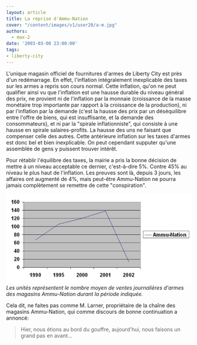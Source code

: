 ```yaml
---
layout: article
title: La reprise d'Ammu-Nation
cover: "/content/images/v1/user20/a-m.jpg"
authors:
  - max-2
date: '2003-03-08 23:00:00'
tags:
- liberty-city
---
```


L'unique magasin officiel de fournitures d'armes de Liberty City est près d'un redémarrage. En effet, l'inflation intégralement inexplicable des taxes sur les armes a repris son cours normal. Cette inflation, qu'on ne peut qualifier ainsi vu que l'inflation est une hausse durable du niveau général des prix, ne provient ni de l'inflation par la monnaie (croissance de la masse monétaire trop importante par rapport à la croissance de la production), ni par l'inflation par la demande (c'est la hausse des prix par un déséquilibre entre l'offre de biens, qui est insuffisante, et la demande des consommateurs), et ni par la "spirale inflationniste", qui consiste à une hausse en spirale salaires-profits. La hausse des uns ne faisant que compenser celle des autres. Cette antérieure inflation sur les taxes d'armes est donc bel et bien inexplicable. On peut cependant supputer qu'une assemblée de gens y puissent trouver intérêt.

Pour rétablir l'équilibre des taxes, la mairie a pris la bonne décision de mettre à un niveau acceptable ce dernier, c'est-à-dire 5%. Contre 45% au niveau le plus haut de l'inflation. Les preuves sont là, depuis 3 jours, les affaires ont augmenté de 4%, mais peut-être Ammu-Nation ne pourra jamais complètement se remettre de cette "conspiration".

![Les unités représentent le nombre moyen de ventes journalières d'armes des magasins Ammu-Nation durant la période indiquée.](/content/images/v1/user20/graphiquea-m.jpg)
_Les unités représentent le nombre moyen de ventes journalières d'armes des magasins Ammu-Nation durant la période indiquée._

Cela dit, ne faites pas comme M. Larner, propriétaire de la chaîne des magasins Ammu-Nation, qui comme discours de bonne continuation a annoncé:

> Hier, nous étions au bord du gouffre, aujourd'hui, nous faisons un grand pas en avant...